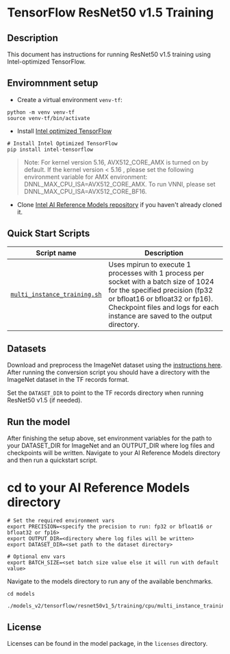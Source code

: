 <!--- 0. Title -->
# TensorFlow ResNet50 v1.5 Training

<!-- 10. Description -->
## Description

This document has instructions for running ResNet50 v1.5 training using
Intel-optimized TensorFlow.

## Enviromnment setup

* Create a virtual environment `venv-tf`:
```
python -m venv venv-tf
source venv-tf/bin/activate
```

* Install [Intel optimized TensorFlow](https://pypi.org/project/intel-tensorflow/)
```
# Install Intel Optimized TensorFlow
pip install intel-tensorflow
```

>Note: For kernel version 5.16, AVX512_CORE_AMX is turned on by default. If the kernel version < 5.16 , please set the following environment variable for AMX environment: DNNL_MAX_CPU_ISA=AVX512_CORE_AMX. To run VNNI, please set DNNL_MAX_CPU_ISA=AVX512_CORE_BF16.
* Clone [Intel AI Reference Models repository](https://github.com/IntelAI/models) if you haven't already cloned it.

<!--- 40. Quick Start Scripts -->
## Quick Start Scripts

| Script name | Description |
|-------------|-------------|
| [`multi_instance_training.sh`](/models_v2/tensorflow/resnet50v1_5/training/cpu/multi_instance_training.sh) | Uses mpirun to execute 1 processes with 1 process per socket with a batch size of 1024 for the specified precision (fp32 or bfloat16 or bfloat32 or fp16). Checkpoint files and logs for each instance are saved to the output directory.|

<!--- 30. Datasets -->
## Datasets

Download and preprocess the ImageNet dataset using the [instructions here](https://github.com/IntelAI/models/tree/master/datasets/imagenet#imagenet-dataset-scripts).
After running the conversion script you should have a directory with the
ImageNet dataset in the TF records format.

Set the `DATASET_DIR` to point to the TF records directory when running ResNet50 v1.5 (if needed).

## Run the model

After finishing the setup above, set environment variables for the path to your DATASET_DIR for ImageNet and an OUTPUT_DIR where log files and checkpoints will be written. Navigate to your AI Reference Models  directory and then run a quickstart script.

# cd to your AI Reference Models  directory

```
# Set the required environment vars
export PRECISION=<specify the precision to run: fp32 or bfloat16 or bfloat32 or fp16>
export OUTPUT_DIR=<directory where log files will be written>
export DATASET_DIR=<set path to the dataset directory>

# Optional env vars
export BATCH_SIZE=<set batch size value else it will run with default value>
```

Navigate to the models directory to run any of the available benchmarks.
```
cd models

./models_v2/tensorflow/resnet50v1_5/training/cpu/multi_instance_training.sh
```

<!--- 80. License -->
## License

Licenses can be found in the model package, in the `licenses` directory.

